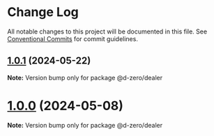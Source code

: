 # Change Log

All notable changes to this project will be documented in this file.
See [Conventional Commits](https://conventionalcommits.org) for commit guidelines.

## [1.0.1](https://github.com/d-zero-dev/tools/compare/@d-zero/dealer@1.0.0...@d-zero/dealer@1.0.1) (2024-05-22)

**Note:** Version bump only for package @d-zero/dealer

# [1.0.0](https://github.com/d-zero-dev/tools/compare/@d-zero/dealer@1.0.0-alpha.2...@d-zero/dealer@1.0.0) (2024-05-08)

**Note:** Version bump only for package @d-zero/dealer
